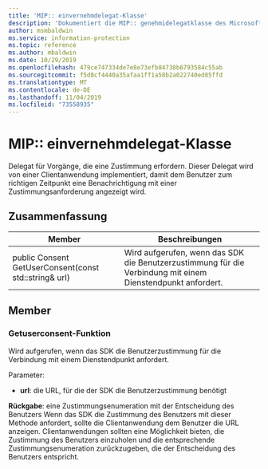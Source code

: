 ```yaml
---
title: 'MIP:: einvernehmdelegat-Klasse'
description: 'Dokumentiert die MIP:: genehmidelegatklasse des Microsoft Information Protection (MIP) SDK.'
author: msmbaldwin
ms.service: information-protection
ms.topic: reference
ms.author: mbaldwin
ms.date: 10/29/2019
ms.openlocfilehash: 479ce747334de7e8e73efb84738b6793584c55ab
ms.sourcegitcommit: f5d8cf4440a35afaa1ff1a58b2a022740ed85ffd
ms.translationtype: MT
ms.contentlocale: de-DE
ms.lasthandoff: 11/04/2019
ms.locfileid: "73558935"
---
```

# <a name="class-mipconsentdelegate"></a>MIP:: einvernehmdelegat-Klasse 
Delegat für Vorgänge, die eine Zustimmung erfordern.
Dieser Delegat wird von einer Clientanwendung implementiert, damit dem Benutzer zum richtigen Zeitpunkt eine Benachrichtigung mit einer Zustimmungsanforderung angezeigt wird.
  
## <a name="summary"></a>Zusammenfassung
 Member                        | Beschreibungen                                
--------------------------------|---------------------------------------------
public Consent GetUserConsent(const std::string& url)  |  Wird aufgerufen, wenn das SDK die Benutzerzustimmung für die Verbindung mit einem Dienstendpunkt anfordert.
  
## <a name="members"></a>Member
  
### <a name="getuserconsent-function"></a>Getuserconsent-Funktion
Wird aufgerufen, wenn das SDK die Benutzerzustimmung für die Verbindung mit einem Dienstendpunkt anfordert.

Parameter:  
* **url**: die URL, für die der SDK die Benutzerzustimmung benötigt



  
**Rückgabe**: eine Zustimmungsenumeration mit der Entscheidung des Benutzers
Wenn das SDK die Zustimmung des Benutzers mit dieser Methode anfordert, sollte die Clientanwendung dem Benutzer die URL anzeigen. Clientanwendungen sollten eine Möglichkeit bieten, die Zustimmung des Benutzers einzuholen und die entsprechende Zustimmungsenumeration zurückzugeben, die der Entscheidung des Benutzers entspricht.